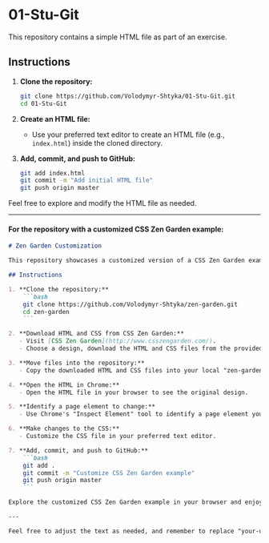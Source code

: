 # 01-Stu-Git

This repository contains a simple HTML file as part of an exercise.

## Instructions

1. **Clone the repository:**
    ```bash
    git clone https://github.com/Volodymyr-Shtyka/01-Stu-Git.git
    cd 01-Stu-Git
    ```

2. **Create an HTML file:**
   - Use your preferred text editor to create an HTML file (e.g., `index.html`) inside the cloned directory.

3. **Add, commit, and push to GitHub:**
    ```bash
    git add index.html
    git commit -m "Add initial HTML file"
    git push origin master
    ```

Feel free to explore and modify the HTML file as needed.

---

#### For the repository with a customized CSS Zen Garden example:

```markdown
# Zen Garden Customization

This repository showcases a customized version of a CSS Zen Garden example.

## Instructions

1. **Clone the repository:**
    ```bash
    git clone https://github.com/Volodymyr-Shtyka/zen-garden.git
    cd zen-garden
    ```

2. **Download HTML and CSS from CSS Zen Garden:**
   - Visit [CSS Zen Garden](http://www.csszengarden.com/).
   - Choose a design, download the HTML and CSS files from the provided link.

3. **Move files into the repository:**
   - Copy the downloaded HTML and CSS files into your local "zen-garden" directory.

4. **Open the HTML in Chrome:**
   - Open the HTML file in your browser to see the original design.

5. **Identify a page element to change:**
   - Use Chrome's "Inspect Element" tool to identify a page element you want to modify.

6. **Make changes to the CSS:**
   - Customize the CSS file in your preferred text editor.

7. **Add, commit, and push to GitHub:**
    ```bash
    git add .
    git commit -m "Customize CSS Zen Garden example"
    git push origin master
    ```

Explore the customized CSS Zen Garden example in your browser and enjoy the visual changes!

---

Feel free to adjust the text as needed, and remember to replace "your-username" with your actual GitHub username in the repository URLs.